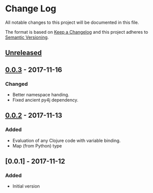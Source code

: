 # Change Log
All notable changes to this project will be documented in this file.

The format is based on [Keep a Changelog](http://keepachangelog.com/)
and this project adheres to [Semantic Versioning](http://semver.org/).


## [Unreleased]

## [0.0.3] - 2017-11-16
### Changed
- Better namespace handing.
- Fixed ancient py4j dependency.

## [0.0.2] - 2017-11-13
### Added
- Evaluation of any Clojure code with variable binding.
- Map (from Python) type

## [0.0.1] - 2017-11-12
### Added
- Initial version

[Unreleased]: https://github.com/plandes/clj-py4j/compare/v0.0.3...HEAD
[0.0.3]: https://github.com/plandes/clj-py4j/compare/v0.0.2...v0.0.3
[0.0.2]: https://github.com/plandes/clj-py4j/compare/v0.0.1...v0.0.2
